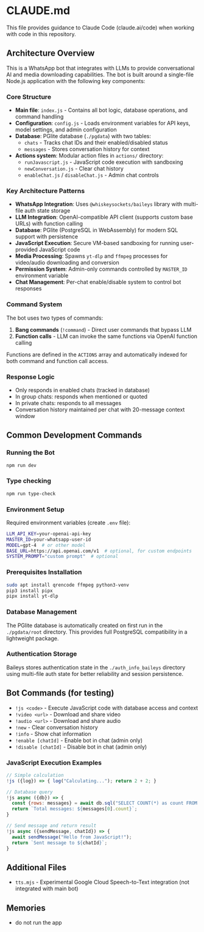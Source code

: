 # CLAUDE.md

This file provides guidance to Claude Code (claude.ai/code) when working with code in this repository.

## Architecture Overview

This is a WhatsApp bot that integrates with LLMs to provide conversational AI and media downloading capabilities. The bot is built around a single-file Node.js application with the following key components:

### Core Structure
- **Main file**: `index.js` - Contains all bot logic, database operations, and command handling
- **Configuration**: `config.js` - Loads environment variables for API keys, model settings, and admin configuration
- **Database**: PGlite database (`./pgdata`) with two tables:
  - `chats` - Tracks chat IDs and their enabled/disabled status
  - `messages` - Stores conversation history for context
- **Actions system**: Modular action files in `actions/` directory:
  - `runJavascript.js` - JavaScript code execution with sandboxing
  - `newConversation.js` - Clear chat history
  - `enableChat.js` / `disableChat.js` - Admin chat controls

### Key Architecture Patterns
- **WhatsApp Integration**: Uses `@whiskeysockets/baileys` library with multi-file auth state storage
- **LLM Integration**: OpenAI-compatible API client (supports custom base URLs) with function calling
- **Database**: PGlite (PostgreSQL in WebAssembly) for modern SQL support with persistence
- **JavaScript Execution**: Secure VM-based sandboxing for running user-provided JavaScript code
- **Media Processing**: Spawns `yt-dlp` and `ffmpeg` processes for video/audio downloading and conversion
- **Permission System**: Admin-only commands controlled by `MASTER_ID` environment variable
- **Chat Management**: Per-chat enable/disable system to control bot responses

### Command System
The bot uses two types of commands:
1. **Bang commands** (`!command`) - Direct user commands that bypass LLM
2. **Function calls** - LLM can invoke the same functions via OpenAI function calling

Functions are defined in the `ACTIONS` array and automatically indexed for both command and function call access.

### Response Logic
- Only responds in enabled chats (tracked in database)
- In group chats: responds when mentioned or quoted
- In private chats: responds to all messages
- Conversation history maintained per chat with 20-message context window

## Common Development Commands

### Running the Bot
```bash
npm run dev
```

### Type checking
```bash
npm run type-check
```

### Environment Setup
Required environment variables (create `.env` file):
```bash
LLM_API_KEY=your-openai-api-key
MASTER_ID=your-whatsapp-user-id
MODEL=gpt-4  # or other model
BASE_URL=https://api.openai.com/v1  # optional, for custom endpoints
SYSTEM_PROMPT="custom prompt"  # optional
```

### Prerequisites Installation
```bash
sudo apt install qrencode ffmpeg python3-venv
pip3 install pipx
pipx install yt-dlp
```

### Database Management
The PGlite database is automatically created on first run in the `./pgdata/root` directory. This provides full PostgreSQL compatibility in a lightweight package.

### Authentication Storage
Baileys stores authentication state in the `./auth_info_baileys` directory using multi-file auth state for better reliability and session persistence.

## Bot Commands (for testing)
- `!js <code>` - Execute JavaScript code with database access and context
- `!video <url>` - Download and share video
- `!audio <url>` - Download and share audio  
- `!new` - Clear conversation history
- `!info` - Show chat information
- `!enable [chatId]` - Enable bot in chat (admin only)
- `!disable [chatId]` - Disable bot in chat (admin only)

### JavaScript Execution Examples
```javascript
// Simple calculation
!js ({log}) => { log("Calculating..."); return 2 + 2; }

// Database query
!js async ({db}) => {
  const {rows: messages} = await db.sql("SELECT COUNT(*) as count FROM messages");
  return `Total messages: ${messages[0].count}`;
}

// Send message and return result
!js async ({sendMessage, chatId}) => {
  await sendMessage("Hello from JavaScript!");
  return `Sent message to ${chatId}`;
}
```

## Additional Files
- `tts.mjs` - Experimental Google Cloud Speech-to-Text integration (not integrated with main bot)

## Memories
- do not run the app
